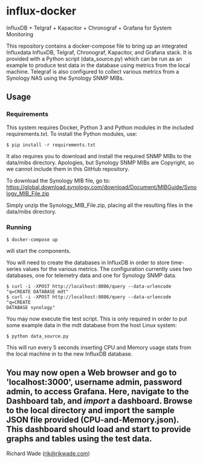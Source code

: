 # influx-docker
InfluxDB + Telgraf + Kapacitor + Chronograf + Grafana for System Monitoring

This repository contains a docker-compose file to bring up an integrated
Influxdata InfluxDB, Telgraf, Chronograf, Kapacitor, and Grafana stack. It is
provided with a Python script (data_source.py) which can be run as an example
to produce test data in the database using metrics from the local machine.
Telegraf is also configured to collect various metrics from a Synology NAS
using the Synology SNMP MIBs.

## Usage

### Requirements
This system requires Docker, Python 3 and Python modules in the included
requirements.txt. To install the Python modules, use:
```
$ pip install -r requirements.txt
```

It also requires you to download and install the required SNMP MIBs to the
data/mibs directory. Apologies, but Synology SNMP MIBs are Copyright, so we 
cannot include them in this GitHub repository.

To download the Synology MIB file, go to:
https://global.download.synology.com/download/Document/MIBGuide/Synology_MIB_File.zip

Simply unzip the Synology_MIB_File.zip, placing all the resulting files in the
data/mibs directory.

### Running
```
$ docker-compose up
```

will start the components. 

You will need to create the databases in InfluxDB in order to store time-series
values for the various metrics. The configuration currently uses two databases,
one for telemetry data and one for Synology SNMP data.

```
$ curl -i -XPOST http://localhost:8086/query --data-urlencode "q=CREATE DATABASE mdt"
$ curl -i -XPOST http://localhost:8086/query --data-urlencode "q=CREATE
DATABASE synology"
```

You may now execute the test script. This is only required in order to put some
example data in the mdt database from the host Linux system:

```
$ python data_source.py
```

This will run every 5 seconds inserting CPU and Memory usage stats from the
local machine in to the new InfluxDB database.

You may now open a Web browser and go to 'localhost:3000', username admin,
password admin, to access Grafana. Here, navigate to the Dashboard tab, and
_import_ a dashboard. Browse to the local directory and import the sample JSON
file provided (CPU-and-Memory.json). This dashboard should load and start to
provide graphs and tables using the test data.
--
Richard Wade (rik@rikwade.com)

